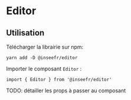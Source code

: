 # Editor

## Utilisation

Télécharger la librairie sur npm:

```
yarn add -D @inseefr/editor
```

Importer le composant `Editor` :

```
import { Editor } from '@inseefr/editor'
```

TODO: détailler les props à passer au composant
